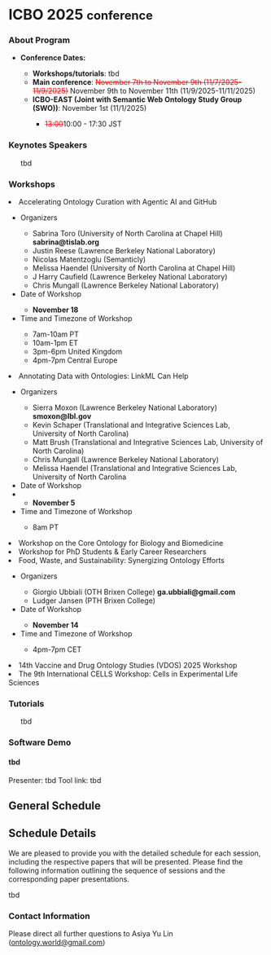 <br>
<h1> ICBO 2025 <small>conference</small></h1>

### About Program

  <ul>
    <li><b>Conference Dates:</b></li>  
    <ul>
        <li><b>Workshops/tutorials</b>: tbd </li>
        <li><b>Main conference</b>: <span style="color: red; text-decoration: line-through;">November 7th to November 9th (11/7/2025-11/9/2025)</span> November 9th to November 11th (11/9/2025-11/11/2025)</li>
        <li><b>ICBO-EAST (Joint with Semantic Web Ontology Study Group (SWO))</b>: November 1st (11/1/2025)</li>
            <ul><li><span style="color: red; text-decoration: line-through;">13:00</span>10:00 - 17:30 JST</li></ul>
    </ul>
</ul>

### Keynotes Speakers

<ul>
    tbd
</ul>

### Workshops

<li>Accelerating Ontology Curation with Agentic AI and GitHub</li>
  <ul>
    <li>Organizers</li>
      <ul>
        <li>Sabrina Toro (University of North Carolina at Chapel Hill) <b>sabrina@tislab.org</b></li>
        <li>Justin Reese (Lawrence Berkeley National Laboratory)</li>
        <li>Nicolas Matentzoglu (Semanticly)</li>
        <li>Melissa Haendel (University of North Carolina at Chapel Hill)</li>
        <li>J Harry Caufield (Lawrence Berkeley National Laboratory)</li>
        <li>Chris Mungall (Lawrence Berkeley National Laboratory)</li>
      </ul>
    <li>Date of Workshop</li>
      <ul><li><b>November 18</b></li></ul>
    <li>Time and Timezone of Workshop</li>
      <ul>
        <li>7am-10am PT</li>
        <li>10am-1pm ET</li>
        <li>3pm-6pm United Kingdom</li>
        <li>4pm-7pm Central Europe</li>
      </ul>
  </ul>
<li>Annotating Data with Ontologies: LinkML Can Help</li>
  <ul>
  <li>Organizers</li>
    <ul>
      <li>Sierra Moxon (Lawrence Berkeley National Laboratory) <b>smoxon@lbl.gov</b></li>
      <li>Kevin Schaper (Translational and Integrative Sciences Lab, University of North Carolina)</li>
      <li>Matt Brush (Translational and Integrative Sciences Lab, University of North Carolina)</li>
      <li>Chris Mungall (Lawrence Berkeley National Laboratory)</li>
      <li>Melissa Haendel (Translational and Integrative Sciences Lab, University of North Carolina</li>
    </ul>
  <li>Date of Workshop<li>
    <ul><li><b>November 5</b></li></ul>
  <li>Time and Timezone of Workshop</li>
    <ul><li>8am PT</li></ul>
  </ul>
<li>Workshop on the Core Ontology for Biology and Biomedicine</li>
<li>Workshop for PhD Students & Early Career Researchers</li>
<li>Food, Waste, and Sustainability: Synergizing Ontology Efforts</li>
  <ul>
    <li>Organizers</li>
      <ul>
        <li>Giorgio Ubbiali (OTH Brixen College) <b>ga.ubbiali@gmail.com</b></li>
        <li>Ludger Jansen (PTH Brixen College)</li>
      </ul>
    <li>Date of Workshop</li>
      <ul><li><b>November 14</b></li></ul>
    <li>Time and Timezone of Workshop</li>
      <ul><li>4pm-7pm CET</li></ul>
  </ul>
<li>14th Vaccine and Drug Ontology Studies (VDOS) 2025 Workshop</li>
<li>The 9th International CELLS Workshop: Cells in Experimental Life Sciences</li>

### Tutorials

<ul>
   tbd
</ul>

### Software Demo

<h4>tbd</h4>
Presenter: tbd
Tool link: tbd

## General Schedule


## Schedule Details

<p>We are pleased to provide you with the detailed schedule for each session, including the respective papers that will be presented. Please find the following information outlining the sequence of sessions and the corresponding paper presentations.</p>                 

tbd


### Contact Information 

Please direct all further questions to Asiya Yu Lin (ontology.world@gmail.com)


